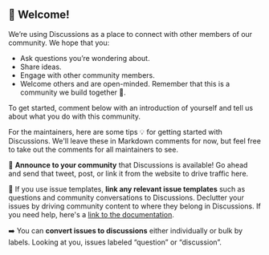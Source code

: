## 👋 Welcome!
We’re using Discussions as a place to connect with other members of our community. We hope that you:
* Ask questions you’re wondering about.
* Share ideas.
* Engage with other community members.
* Welcome others and are open-minded. Remember that this is a community we build together 💪.

To get started, comment below with an introduction of yourself and tell us about what you do with this community.

For the maintainers, here are some tips 💡 for getting started with Discussions. We'll leave these in Markdown comments for now, but feel free to take out the comments for all maintainers to see.

📢 **Announce to your community** that Discussions is available! Go ahead and send that tweet, post, or link it from the website to drive traffic here.

🔗 If you use issue templates, **link any relevant issue templates** such as questions and community conversations to Discussions. Declutter your issues by driving community content to where they belong in Discussions. If you need help, here's a [link to the documentation](https://docs.github.com/en/github/building-a-strong-community/configuring-issue-templates-for-your-repository#configuring-the-template-chooser).

➡️ You can **convert issues to discussions** either individually or bulk by labels. Looking at you, issues labeled “question” or “discussion”.
